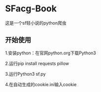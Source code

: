 # SFacg-Book
这是一个sf轻小说的python爬虫

## 开始使用

 1.安装python：在官网python.org下载Python3

 2.运行pip install requests pillow
 
 3.运行Python3 sf.py
 
 4.在自动生成的cookie.ini输入cookie
